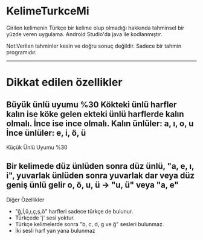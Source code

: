 # KelimeTurkceMi

Girilen kelimenin Türkçe bir kelime olup olmadığı hakkında tahminsel bir yüzde veren uygulama.
Android Studio'da java ile kodlanmıştır.

Not:Verilen tahminler kesin ve doğru sonuç değildir. Sadece bir tahmin programıdır.

----------
# Dikkat edilen özellikler

Büyük ünlü uyumu %30
Kökteki ünlü harfler kalın ise köke gelen ekteki ünlü harflerde kalın olmalı. İnce ise ince olmalı.
Kalın ünlüler: a, ı, o, u
İnce ünlüler: e, i, ö, ü
-------------
Küçük Ünlü Uyumu %30

Bir kelimede düz ünlüden sonra düz ünlü,
"a, e, ı, i",
yuvarlak ünlüden sonra yuvarlak dar veya düz geniş ünlü gelir
o, ö, u, ü -> "u, ü" veya "a, e"
-------------
Diğer Özellikler

* "ğ,İ,ü,ı,ç,ş,ö" harfleri sadece türkçe de bulunur. 
* Türkçede 'j' sesi yoktur. 
* Türkçe kelimelerde sonra "b, c, d, g ve ğ" sesleri bulunmaz.
* İki sesli harf yan yana bulunmaz
